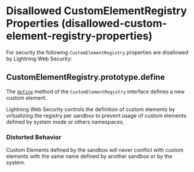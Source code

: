 # Disallowed CustomElementRegistry Properties (disallowed-custom-element-registry-properties)

For security the following `CustomElementRegistry` properties are disallowed by Lightning Web Security:

<!-- START generated embed: @locker/distortion/src/CustomElementRegistry/docs/define-value.md -->
## CustomElementRegistry.prototype.define

The [`define`](https://developer.mozilla.org/en-US/docs/Web/API/CustomElementRegistry/define) method of the `CustomElementRegistry` interface defines a new custom element.

Lightning Web Security controls the definition of custom elements by virtualizing the registry per sandbox to prevent usage of custom elements defined by system mode or others namespaces.

### Distorted Behavior

Custom Elements defined by the sandbox will never conflict with custom elements with the same name defined by another sandbox or by the system.
<!-- END generated embed, please keep comment -->

